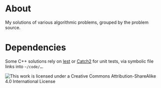 # About

My solutions of various algorithmic problems, grouped by the problem source.

# Dependencies

Some C++ solutions rely on [lest](https://github.com/martinmoene/lest) or
[Catch2](https://github.com/catchorg/Catch2) for unit tests, via symbolic file links into `~/code/…`.

![This work is licensed under a Creative Commons Attribution-ShareAlike 4.0 International License](https://i.creativecommons.org/l/by-sa/4.0/88x31.png)
